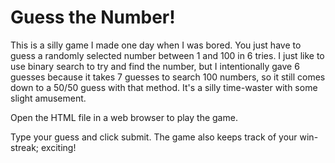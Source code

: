 # Guess the Number!

This is a silly game I made one day when I was bored. You just have to guess a randomly selected number between 1 and 100 in 6 tries. I just like to use binary search to try and find the number, but I intentionally gave 6 guesses because it takes 7 guesses to search 100 numbers, so it still comes down to a 50/50 guess with that method. It's a silly time-waster with some slight amusement.

Open the HTML file in a web browser to play the game.

Type your guess and click submit. The game also keeps track of your win-streak; exciting!
